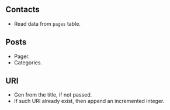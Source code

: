 ## Contacts

* Read data from `pages` table.

## Posts

* Pager.
* Categories.

## URI

* Gen from the title, if not passed.
* If such URI already exist, then append an incremented integer.
